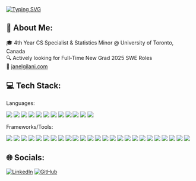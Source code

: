
 
<a href="https://git.io/typing-svg">
  <img id="typing-svg" src="https://readme-typing-svg.demolab.com?font=Fira+Code&weight=600&pause=1000&color=42C6FF&width=600&lines=%24+echo+%27Hello%2C+I+am+Janel+Gilani%21%27" alt="Typing SVG" />
</a>


## 💫 About Me: 
🎓 4th Year CS Specialist & Statistics Minor @ University of Toronto, Canada  
🔍 Actively looking for Full-Time New Grad 2025 SWE Roles  
🔗 [janelgilani.com](https://janelgilani.netlify.app/) 
<br>

## 💻 Tech Stack:

Languages:<p align="left"> 
  <img src="https://img.shields.io/badge/python-3670A0?style=for-the-badge&logo=python&logoColor=ffdd54" />
  <img src="https://img.shields.io/badge/javascript-%23F7DF1E.svg?style=for-the-badge&logo=javascript&logoColor=black" />
  <img src="https://img.shields.io/badge/typescript-%23007ACC.svg?style=for-the-badge&logo=typescript&logoColor=white" />
  <img src="https://img.shields.io/badge/java-%23ED8B00.svg?style=for-the-badge&logo=openjdk&logoColor=white" />
  <img src="https://img.shields.io/badge/c-%2300599C.svg?style=for-the-badge&logo=c&logoColor=white" />
  <img src="https://img.shields.io/badge/sql-%2300f.svg?style=for-the-badge&logo=sql&logoColor=white" />
  <img src="https://img.shields.io/badge/r-%23276DC3.svg?style=for-the-badge&logo=r&logoColor=white" />
  <img src="https://img.shields.io/badge/go-%2300ADD8.svg?style=for-the-badge&logo=go&logoColor=white" />
  <img src="https://img.shields.io/badge/html5-%23E34F26.svg?style=for-the-badge&logo=html5&logoColor=white" />
  <img src="https://img.shields.io/badge/css3-%231572B6.svg?style=for-the-badge&logo=css3&logoColor=white" />
  <img src="https://img.shields.io/badge/assembly-007ACC?style=for-the-badge&logo=assembly&logoColor=white" />
  <img src="https://img.shields.io/badge/bash-4EAA25?style=for-the-badge&logo=gnu-bash&logoColor=white" />
</p>

Frameworks/Tools:<p align="left"> 
  <img src="https://img.shields.io/badge/django-%23092E20.svg?style=for-the-badge&logo=django&logoColor=white" />
  <img src="https://img.shields.io/badge/react-%2320232a.svg?style=for-the-badge&logo=react&logoColor=%2361DAFB" />
  <img src="https://img.shields.io/badge/docker-%230db7ed.svg?style=for-the-badge&logo=docker&logoColor=white" />
  <img src="https://img.shields.io/badge/git-%23F05033.svg?style=for-the-badge&logo=git&logoColor=white" />
  <img src="https://img.shields.io/badge/spring%20boot-%236DB33F.svg?style=for-the-badge&logo=springboot&logoColor=white" />
  <img src="https://img.shields.io/badge/angular-DD0031?style=for-the-badge&logo=angular&logoColor=white" />
  <img src="https://img.shields.io/badge/jira-%230A0FFF.svg?style=for-the-badge&logo=jira&logoColor=white" />
  <img src="https://img.shields.io/badge/mongodb-%234EA94B.svg?style=for-the-badge&logo=mongodb&logoColor=white" />
  <img src="https://img.shields.io/badge/node.js-43853D?style=for-the-badge&logo=node.js&logoColor=white" />
  <img src="https://img.shields.io/badge/pytorch-EE4C2C?style=for-the-badge&logo=pytorch&logoColor=white" />
  <img src="https://img.shields.io/badge/numpy-013243?style=for-the-badge&logo=numpy&logoColor=white" />
  <img src="https://img.shields.io/badge/postgresql-316192?style=for-the-badge&logo=postgresql&logoColor=white" />
  <img src="https://img.shields.io/badge/opencv-%235C3EE8?style=for-the-badge&logo=opencv&logoColor=white" />
  <img src="https://img.shields.io/badge/scikit_learn-F7931E?style=for-the-badge&logo=scikit-learn&logoColor=white" />
  <img src="https://img.shields.io/badge/nltk-87CEEB?style=for-the-badge&logo=nltk&logoColor=white" />
  <img src="https://img.shields.io/badge/plotly-3F4F75?style=for-the-badge&logo=plotly&logoColor=white" />
  <img src="https://img.shields.io/badge/swing-7952B3?style=for-the-badge&logo=swing&logoColor=white" />
  <img src="https://img.shields.io/badge/tkinter-0678BE?style=for-the-badge&logo=tkinter&logoColor=white" />
  <img src="https://img.shields.io/badge/pandas-130654?style=for-the-badge&logo=pandas&logoColor=white" />
  <img src="https://img.shields.io/badge/pygame-051D3F?style=for-the-badge&logo=pygame&logoColor=white" />
  <img src="https://img.shields.io/badge/oracle-FF0000?style=for-the-badge&logo=oracle&logoColor=white" />
  <img src="https://img.shields.io/badge/unix%20shell-5391FE?style=for-the-badge&logo=unix-shell&logoColor=white" />
  <img src="https://img.shields.io/badge/postman-FF6C37?style=for-the-badge&logo=postman&logoColor=white" />
  <img src="https://img.shields.io/badge/mockito-FFA500?style=for-the-badge&logo=mockito&logoColor=white" />
  <img src="https://img.shields.io/badge/matplotlib-%23EE4C2C.svg?style=for-the-badge&logo=matplotlib&logoColor=white" />
</p>

## 🌐 Socials:
[![LinkedIn](https://img.shields.io/badge/LinkedIn-%230077B5.svg?style=for-the-badge&logo=linkedin&logoColor=white)](https://linkedin.com/in/janel-gilani/) [![GitHub](https://img.shields.io/badge/GitHub-%2312100E.svg?style=for-the-badge&logo=github&logoColor=white)](https://github.com/JanelGilani)


